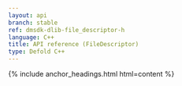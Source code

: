 ```yaml
---
layout: api
branch: stable
ref: dmsdk-dlib-file_descriptor-h
language: C++
title: API reference (FileDescriptor)
type: Defold C++
---
```

{% include anchor_headings.html html=content %}